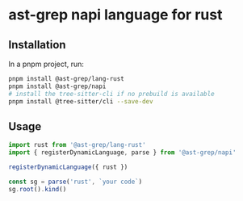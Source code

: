 # ast-grep napi language for rust

## Installation

In a pnpm project, run:

```bash
pnpm install @ast-grep/lang-rust
pnpm install @ast-grep/napi
# install the tree-sitter-cli if no prebuild is available
pnpm install @tree-sitter/cli --save-dev
```

## Usage

```js
import rust from '@ast-grep/lang-rust'
import { registerDynamicLanguage, parse } from '@ast-grep/napi'

registerDynamicLanguage({ rust })

const sg = parse('rust', `your code`)
sg.root().kind()
```
